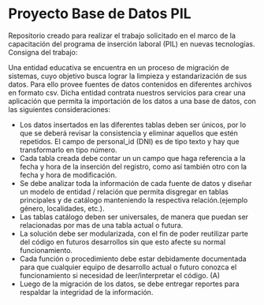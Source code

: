 # Proyecto Base de Datos PIL
Repositorio creado para realizar el trabajo solicitado en el marco de la capacitación del programa de inserción laboral (PIL) en nuevas tecnologías. Consigna del trabajo:

Una entidad educativa se encuentra en un proceso de migración de sistemas, cuyo objetivo busca lograr la limpieza y estandarización de sus datos.
Para ello provee fuentes de datos contenidos en diferentes archivos en formato csv. Dicha entidad contrata nuestros servicios para crear una aplicación que permita la importación de los datos a una base de datos, con las siguientes consideraciones:

* Los datos insertados en las diferentes tablas deben ser únicos, por lo que se deberá revisar la consistencia y eliminar aquellos que estén repetidos. El campo de personal_id (DNI) es de tipo texto y hay que transformarlo en tipo número. 
* Cada tabla creada debe contar un un campo que haga referencia a la fecha y hora de la inserción del registro, como así también otro con la fecha y hora de modificación. 
* Se debe analizar toda la información de cada fuente de datos y diseñar un modelo de entidad / relación que permita disgregar en tablas principales y de catálogo manteniendo la respectiva relación.(ejemplo género, localidades, etc.).
* Las tablas catálogo deben ser universales, de manera que puedan ser relacionadas por mas de una tabla actual o futura.
* La solución debe ser modularizada, con el fin de poder reutilizar parte del código en futuros desarrollos sin que esto afecte su normal funcionamiento. 
* Cada función o procedimiento debe estar debidamente documentada para que cualquier equipo de desarrollo actual o futuro conozca el funcionamiento si necesidad de leer/interpretar el código. (A)
* Luego de la migración de los datos, se debe entregar reportes para respaldar la integridad de la información. 
